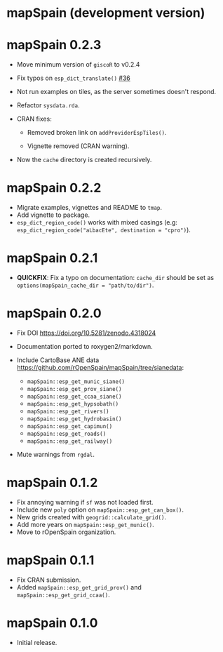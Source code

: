 # mapSpain (development version)

# mapSpain 0.2.3

-   Move minimum version of `giscoR` to v0.2.4

-   Fix typos on `esp_dict_translate()` [\#36](https://github.com/rOpenSpain/mapSpain/issues/36)

-   Not run examples on tiles, as the server sometimes doesn't respond.

-   Refactor `sysdata.rda`.

-   CRAN fixes:

    -   Removed broken link on `addProviderEspTiles()`.

    -   Vignette removed (CRAN warning).

-   Now the `cache` directory is created recursively.

# mapSpain 0.2.2

-   Migrate examples, vignettes and README to `tmap`.
-   Add vignette to package.
-   `esp_dict_region_code()` works with mixed casings (e.g: `esp_dict_region_code("aLbacEte", destination = "cpro")`).

# mapSpain 0.2.1

-   **QUICKFIX**: Fix a typo on documentation: `cache_dir` should be set as `options(mapSpain_cache_dir = "path/to/dir")`.

# mapSpain 0.2.0

-   Fix DOI <https://doi.org/10.5281/zenodo.4318024>

-   Documentation ported to roxygen2/markdown.

-   Include CartoBase ANE data <https://github.com/rOpenSpain/mapSpain/tree/sianedata>:

    -   `mapSpain::esp_get_munic_siane()`
    -   `mapSpain::esp_get_prov_siane()`
    -   `mapSpain::esp_get_ccaa_siane()`
    -   `mapSpain::esp_get_hypsobath()`
    -   `mapSpain::esp_get_rivers()`
    -   `mapSpain::esp_get_hydrobasin()`
    -   `mapSpain::esp_get_capimun()`
    -   `mapSpain::esp_get_roads()`
    -   `mapSpain::esp_get_railway()`

-   Mute warnings from `rgdal`.

# mapSpain 0.1.2

-   Fix annoying warning if `sf` was not loaded first.
-   Include new `poly` option on `mapSpain::esp_get_can_box()`.
-   New grids created with `geogrid::calculate_grid()`.
-   Add more years on `mapSpain::esp_get_munic()`.
-   Move to rOpenSpain organization.

# mapSpain 0.1.1

-   Fix CRAN submission.
-   Added `mapSpain::esp_get_grid_prov()` and `mapSpain::esp_get_grid_ccaa()`.

# mapSpain 0.1.0

-   Initial release.
